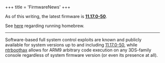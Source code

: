 +++
title = 'FirmwareNews'
+++

As of this writing, the latest firmware is
**[11.17.0-50](11.17.0-50 "wikilink")**.

See [here](Homebrew_Exploits "wikilink") regarding running homebrew.

------------------------------------------------------------------------

Software-based full system control exploits are known and publicly
available for system versions up to and including
[11.17.0-50](11.17.0-50 "wikilink"), while
[ntrboothax](Bootloader#non-nand-firm-boot "wikilink") allows for ARM9
arbitrary code execution on any 3DS-family console regardless of system
firmware version (or even its presence at all).

